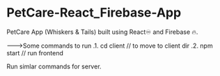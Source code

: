 # PetCare-React_Firebase-App

PetCare App (Whiskers & Tails) built using React♾️ and Firebase 🔥.

--->Some commands to run
     .1. cd client     // to move to client dir
     .2. npm start     // run frontend
     
 Run simlar commands for server.
     
     
